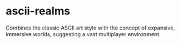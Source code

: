 # ascii-realms
Combines the classic ASCII art style with the concept of expansive, immersive worlds, suggesting a vast multiplayer environment.
